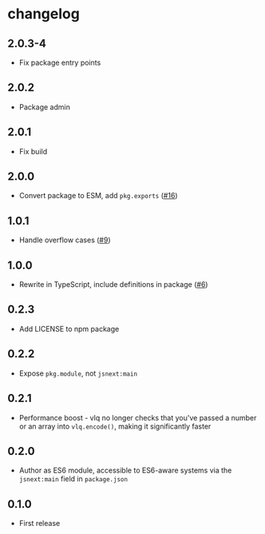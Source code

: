 # changelog

## 2.0.3-4

- Fix package entry points

## 2.0.2

- Package admin

## 2.0.1

- Fix build

## 2.0.0

- Convert package to ESM, add `pkg.exports` ([#16](https://github.com/Rich-Harris/vlq/pull/16))

## 1.0.1

- Handle overflow cases ([#9](https://github.com/Rich-Harris/vlq/pull/9))

## 1.0.0

- Rewrite in TypeScript, include definitions in package ([#6](https://github.com/Rich-Harris/vlq/pull/6))

## 0.2.3

- Add LICENSE to npm package

## 0.2.2

- Expose `pkg.module`, not `jsnext:main`

## 0.2.1

- Performance boost - vlq no longer checks that you've passed a number or an array into `vlq.encode()`, making it significantly faster

## 0.2.0

- Author as ES6 module, accessible to ES6-aware systems via the `jsnext:main` field in `package.json`

## 0.1.0

- First release
